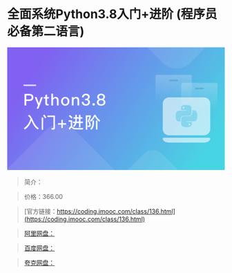 # 全面系统Python3.8入门+进阶 (程序员必备第二语言)

![img](../../assets/5fcdf622090957ef05400304.png)

> 简介：

> 价格：366.00

> [官方链接：https://coding.imooc.com/class/136.html](https://coding.imooc.com/class/136.html)

> [阿里网盘：](https://www.aliyundrive.com/s/pogu61EQF2x)

> [百度网盘：]()

> [夸克网盘：]()
